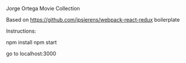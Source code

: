 Jorge Ortega Movie Collection

Based on https://github.com/jpsierens/webpack-react-redux boilerplate

Instructions:

npm install
npm start

go to localhost:3000

